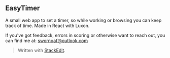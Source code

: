 ## EasyTimer
A small web app to set a timer, so while working or browsing you can keep track of time.
Made in React with Luxon.

If you've got feedback, errors in scoring or otherwise want to reach out, you can find me at: [swornoaf@outlook.com](mailto:swornoaf@outlook.com)


> Written with [StackEdit](https://stackedit.io/).